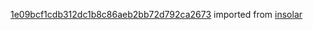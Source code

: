 [1e09bcf1cdb312dc1b8c86aeb2bb72d792ca2673](https://github.com/insolar/insolar/commit/1e09bcf1cdb312dc1b8c86aeb2bb72d792ca2673) imported from [insolar](https://github.com/insolar/insolar)

